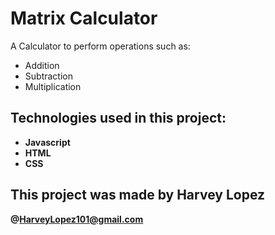 # Matrix Calculator

A Calculator to perform operations such as:
- Addition
- Subtraction
- Multiplication









## Technologies used in this project:
- **Javascript**
- **HTML**
- **CSS**

## This project was made by Harvey Lopez 
 **@HarveyLopez101@gmail.com**